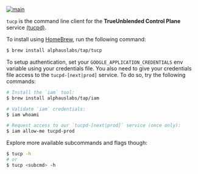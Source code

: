 [![main](https://github.com/alphauslabs/tucp/actions/workflows/main.yml/badge.svg)](https://github.com/alphauslabs/tucp/actions/workflows/main.yml)

`tucp` is the command line client for the **TrueUnblended Control Plane** service [(tucpd)](https://github.com/mobingilabs/ouchan/tree/master/cloudrun/tucpd).

To install using [HomeBrew](https://brew.sh/), run the following command:

```bash
$ brew install alphauslabs/tap/tucp
```

To setup authentication, set your `GOOGLE_APPLICATION_CREDENTIALS` env variable using your credentials file. You also need to give your credentials file access to the `tucpd-[next|prod]` service. To do so, try the following commands:

```bash
# Install the `iam` tool:
$ brew install alphauslabs/tap/iam

# Validate `iam` credentials:
$ iam whoami

# Request access to our `tucpd-[next|prod]` service (once only):
$ iam allow-me tucpd-prod
```

Explore more available subcommands and flags though:

```bash
$ tucp -h
# or
$ tucp <subcmd> -h
```
